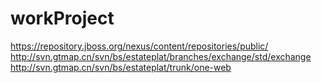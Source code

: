 # workProject
https://repository.jboss.org/nexus/content/repositories/public/
http://svn.gtmap.cn/svn/bs/estateplat/branches/exchange/std/exchange
http://svn.gtmap.cn/svn/bs/estateplat/trunk/one-web
